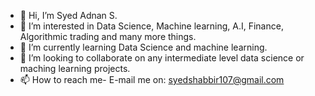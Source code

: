 - 👋 Hi, I’m Syed Adnan S.
- 👀 I’m interested in Data Science, Machine learning, A.I, Finance, Algorithmic trading and many more things.
- 🌱 I’m currently learning Data Science and machine learning.
- 💞️ I’m looking to collaborate on any intermediate level data science or maching learning projects.
- 📫 How to reach me- E-mail me on: syedshabbir107@gmail.com

<!---
AdnanAli-10/AdnanAli-10 is a ✨ special ✨ repository because its `README.md` (this file) appears on your GitHub profile.
You can click the Preview link to take a look at your changes.
--->
